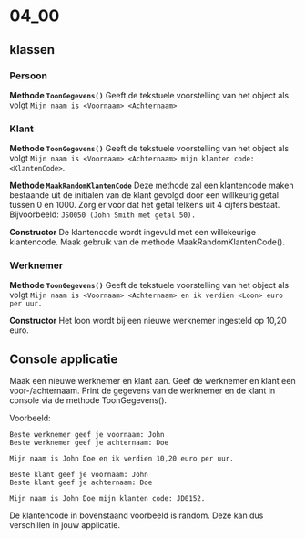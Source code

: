 # 04_00

## klassen

### Persoon
**Methode `ToonGegevens()`**
Geeft de tekstuele voorstelling van het object als volgt
`Mijn naam is <Voornaam> <Achternaam>`

### Klant
**Methode `ToonGegevens()`**
Geeft de tekstuele voorstelling van het object als volgt
`Mijn naam is <Voornaam> <Achternaam> mijn klanten code: <KlantenCode>`.

**Methode `MaakRandomKlantenCode`**
Deze methode zal een klantencode maken bestaande uit de initialen van de klant gevolgd door een willkeurig getal tussen 0 en 1000. Zorg er voor dat het getal telkens uit 4 cijfers bestaat. Bijvoorbeeld: `JS0050 (John Smith met getal 50).`

**Constructor**
De klantencode wordt ingevuld met een willekeurige klantencode. Maak gebruik van de methode MaakRandomKlantenCode().


### Werknemer
**Methode `ToonGegevens()`**
Geeft de tekstuele voorstelling van het object als volgt
`Mijn naam is <Voornaam> <Achternaam> en ik verdien <Loon> euro per uur.`

**Constructor**
Het loon wordt bij een nieuwe werknemer ingesteld op 10,20 euro.


## Console applicatie
Maak een nieuwe werknemer en klant aan. Geef de werknemer en klant een voor-/achternaam. Print de gegevens van de werknemer en de klant in console via de methode ToonGegevens().

Voorbeeld:
```
Beste werknemer geef je voornaam: John
Beste werknemer geef je achternaam: Doe

Mijn naam is John Doe en ik verdien 10,20 euro per uur.

Beste klant geef je voornaam: John
Beste klant geef je achternaam: Doe

Mijn naam is John Doe mijn klanten code: JD0152.
```

De klantencode in bovenstaand voorbeeld is random. Deze kan dus verschillen in jouw applicatie.